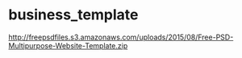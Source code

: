 # business_template
http://freepsdfiles.s3.amazonaws.com/uploads/2015/08/Free-PSD-Multipurpose-Website-Template.zip
